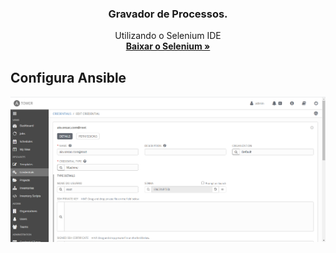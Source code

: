 <h3 align="center">Gravador de Processos.</h3>

<p align="center">
  Utilizando o Selenium IDE
  <br>
  <a href="https://addons.mozilla.org/en-GB/firefox/addon/selenium-ide/"><strong>Baixar o Selenium »</strong></a>
  </p>
  
## Configura Ansible 

<p align="center">
     <img src="https://github.com/onsac/AIO-Integrador/blob/master/Telas-Configura%C3%A7%C3%A3o/Telas-Asible/Tela-ansible(1).png" alt="Tela-ansible(1)" >
</p>
